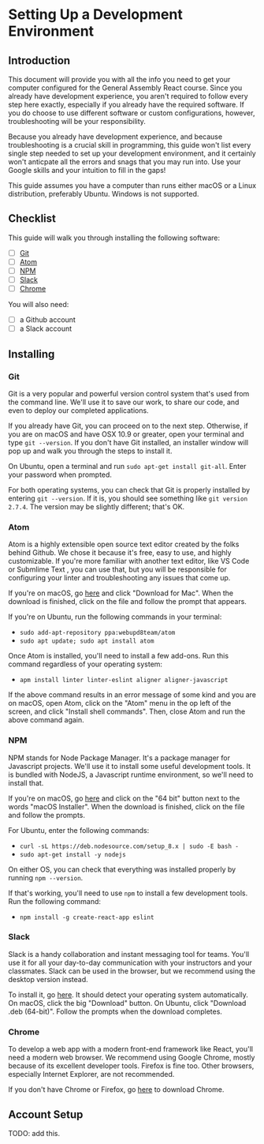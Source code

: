 # Setting Up a Development Environment

## Introduction

This document will provide you with all the info you need to get your computer
configured for the General Assembly React course. Since you already have
development experience, you aren't required to follow every step here exactly,
especially if you already have the required software. If you do choose to use
different software or custom configurations, however, troubleshooting will be
your responsibility. 

Because you already have development experience, and because troubleshooting is a crucial skill in programming, this guide won't list every single step needed to set up your development environment, and it certainly won't anticpate all
the errors and snags that you may run into. Use your Google skills and your
intuition to fill in the gaps!

This guide assumes you have a computer than runs either macOS or a Linux
distribution, preferably Ubuntu. Windows is not supported.

## Checklist

This guide will walk you through installing the following software:

- [ ] [Git](https://git-scm.com/)
- [ ] [Atom](https://atom.io/)
- [ ] [NPM](https://www.npmjs.com/)
- [ ] [Slack](https://slack.com/)
- [ ] [Chrome](https://www.google.com/chrome/)

You will also need:

- [ ] a Github account
- [ ] a Slack account

## Installing

### Git

Git is a very popular and powerful version control system that's used from the
command line. We'll use it to save our work, to share our code, and even to 
deploy our completed applications.

If you already have Git, you can proceed on to the next step. Otherwise, if you
are on macOS and have OSX 10.9 or greater, open your terminal and type `git
--version`. If you don't have Git installed, an installer window will pop up and walk you through the steps to install it.

On Ubuntu, open a terminal and run `sudo apt-get install git-all`. Enter your
password when prompted. 

For both operating systems, you can check that Git is properly installed by
entering `git --version`. If it is, you should see something like `git version
2.7.4`. The version may be slightly different; that's OK.

### Atom

Atom is a highly extensible open source text editor created by the folks behind
Github. We chose it because it's free, easy to use, and highly customizable.
If you're more familiar with another text editor, like VS Code or Submlime Text
, you can use that, but you will be responsible for configuring your linter and
troubleshooting any issues that come up.

If you're on macOS, go [here](https://atom.io) and click "Download for Mac". 
When the download is finished, click on the file and follow the prompt that
appears.

If you're on Ubuntu, run the following commands in your terminal:

- `sudo add-apt-repository ppa:webupd8team/atom`
- `sudo apt update; sudo apt install atom`

Once Atom is installed, you'll need to install a few add-ons. Run this
command regardless of your operating system:

- `apm install linter linter-eslint aligner aligner-javascript`

If the above command results in an error message of some kind and you are on
macOS, open Atom, click on the "Atom" menu in the op left of the screen, and
click "Install shell commands". Then, close Atom and run the above command
again.

### NPM

NPM stands for Node Package Manager. It's a package manager for Javascript
projects. We'll use it to install some useful development tools. It is bundled
with NodeJS, a Javascript runtime environment, so we'll need to install that.

If you're on macOS, go [here](https://nodejs.org/en/download/) and click on the
"64 bit" button next to the words "macOS Installer". When the download is
finished, click on the file and follow the prompts.

For Ubuntu, enter the following commands:

- `curl -sL https://deb.nodesource.com/setup_8.x | sudo -E bash -`
- `sudo apt-get install -y nodejs` 

On either OS, you can check that everything was installed properly by running
`npm --version`.

If that's working, you'll need to use `npm` to install a few development tools.
Run the following command:

- `npm install -g create-react-app eslint`

### Slack

Slack is a handy collaboration and instant messaging tool for teams. You'll use
it for all your day-to-day communication with your instructors and your
classmates. Slack can be used in the browser, but we recommend using the 
desktop version instead.

To install it, go [here](https://slack.com/downloads/linux). It should detect
your operating system automatically. On macOS, click the big "Download" button.
On Ubuntu, click "Download .deb (64-bit)". Follow the prompts when the
download completes.

### Chrome

To develop a web app with a modern front-end framework like React, you'll need
a modern web browser. We recommend using Google Chrome, mostly because of its
excellent developer tools. Firefox is fine too. Other browsers, especially 
Internet Explorer, are not recommended. 

If you don't have Chrome or Firefox, go [here](https://www.google.com/chrome/)
to download Chrome.

## Account Setup

TODO: add this.

